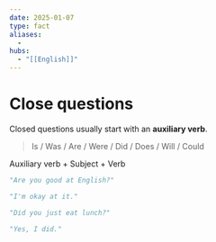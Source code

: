 ```yaml
---
date: 2025-01-07
type: fact
aliases:
  -
hubs:
  - "[[English]]"
---
```


# Close questions

Closed questions usually start with an **auxiliary verb**.

> Is / Was / Are / Were / Did / Does / Will / Could

Auxiliary verb + Subject + Verb

```py
"Are you good at English?"

"I'm okay at it."

```

```py
"Did you just eat lunch?"

"Yes, I did."

```


